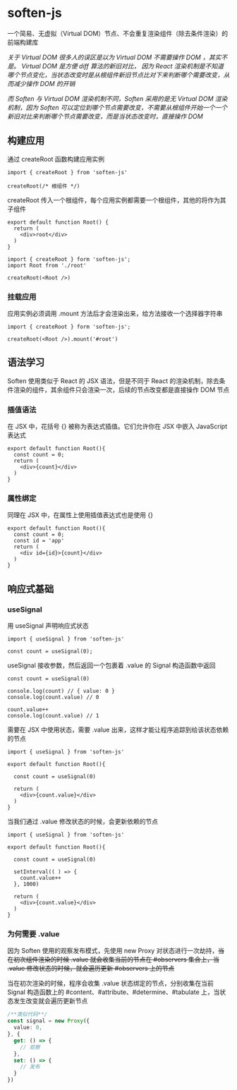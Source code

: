 # soften-js

一个简易、无虚拟（Virtual DOM）节点、不会重复渲染组件（除去条件渲染）的前端构建库

_关于 Virtual DOM 很多人的误区是以为 Virtual DOM 不需要操作 DOM ，其实不是。 Virtual DOM 是方便 diff 算法的新旧对比， 因为 React 渲染机制是不知道哪个节点变化，当状态改变时是从根组件新旧节点比对下来判断哪个需要改变，从而减少操作 DOM 的开销_

_而 Soften 与 Virtual DOM 渲染机制不同，Soften 采用的是无 Virtual DOM 渲染机制，因为 Soften 可以定位到哪个节点需要改变，不需要从根组件开始一个一个新旧对比来判断哪个节点需要改变，而是当状态改变时，直接操作 DOM_

## 构建应用

通过 createRoot 函数构建应用实例

````tsx
import { createRoot } from 'soften-js'

createRoot(/* 根组件 */)
````
  createRoot  传入一个根组件，每个应用实例都需要一个根组件，其他的将作为其子组件
```tsx
export default function Root() {
  return (
    <div>root</div>
  )
}
```
```tsx
import { createRoot } form 'soften-js';
import Root from './root'

createRoot(<Root />)
```
### 挂载应用

应用实例必须调用  .mount  方法后才会渲染出来，给方法接收一个选择器字符串
```tsx
import { createRoot } form 'soften-js';

createRoot(<Root />).mount('#root')
```

## 语法学习

Soften 使用类似于 React 的 JSX 语法，但是不同于 React 的渲染机制，除去条件渲染的组件，其余组件只会渲染一次，后续的节点改变都是直接操作 DOM 节点

### 插值语法
在 JSX 中，花括号 {} 被称为表达式插值。它们允许你在 JSX 中嵌入 JavaScript 表达式
```tsx
export default function Root(){
  const count = 0;
  return (
    <div>{count}</div>
  )
}
```

### 属性绑定
同理在 JSX 中，在属性上使用插值表达式也是使用 {}
```tsx
export default function Root(){
  const count = 0;
  const id = 'app'
  return (
    <div id={id}>{count}</div>
  )
}
```


## 响应式基础

### useSignal
用 useSignal 声明响应式状态
```tsx
import { useSignal } from 'soften-js'

const count = useSignal(0);
```
useSignal   接收参数，然后返回一个包裹着 .value 的 Signal 构造函数中返回
```tsx
const count = useSignal(0)

console.log(count) // { value: 0 }
console.log(count.value) // 0

count.value++
console.log(count.value) // 1
```
需要在 JSX 中使用状态，需要 .value 出来，这样才能让程序追踪到给该状态依赖的节点
```tsx
import { useSignal } from 'soften-js'

export default function Root(){

  const count = useSignal(0)
  
  return (
    <div>{count.value}</div>
  )
}
```
当我们通过 .value 修改状态的时候，会更新依赖的节点
```tsx
import { useSignal } from 'soften-js'

export default function Root(){

  const count = useSignal(0)

  setInterval(( ) => {
    count.value++
  }, 1000)
  
  return (
    <div>{count.value}</div>
  )
}
```
### 为何需要 .value
因为 Soften 使用的观察发布模式，先使用 new Proxy 对状态进行一次劫持，~~当在初次组件渲染的时候 .value 就会收集当前的节点在 #observers 集合上，当 .value 修改状态的时候，就会遍历更新 #observers 上的节点~~

当在初次渲染的时候，程序会收集 .value 状态绑定的节点，分别收集在当前 Signal 构造函数上的 #content、#attribute、#determine、#tabulate 上，当状态发生改变就会遍历更新节点
```ts
/**类似代码**/
const signal = new Proxy({
  value: 0,
}, {
  get: () => {
    // 观察
  },
  set: () => {
    // 发布
  }
})
```
